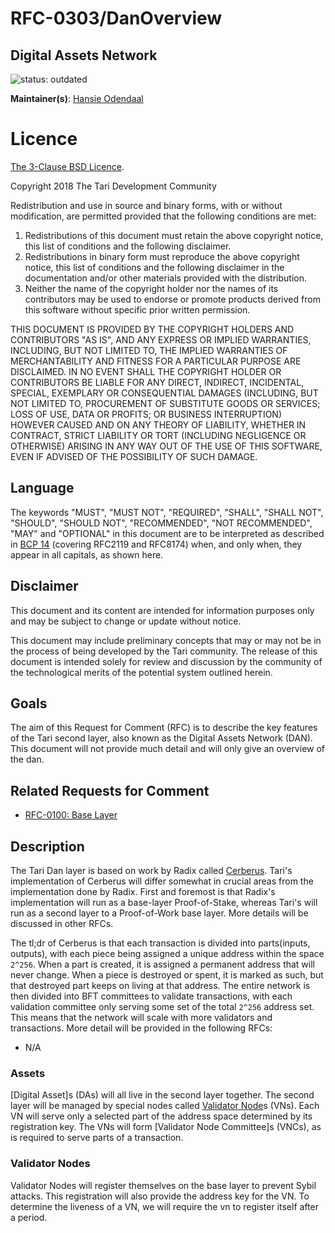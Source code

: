 # RFC-0303/DanOverview

## Digital Assets Network

![status: outdated](../../book/theme/images/status-outofdate.svg)

**Maintainer(s)**: [Hansie Odendaal](https://github.com/hansieodendaal)

# Licence

[The 3-Clause BSD Licence](https://opensource.org/licenses/BSD-3-Clause).

Copyright 2018 The Tari Development Community

Redistribution and use in source and binary forms, with or without modification, are permitted provided that the
following conditions are met:

1. Redistributions of this document must retain the above copyright notice, this list of conditions and the following
   disclaimer.
2. Redistributions in binary form must reproduce the above copyright notice, this list of conditions and the following
   disclaimer in the documentation and/or other materials provided with the distribution.
3. Neither the name of the copyright holder nor the names of its contributors may be used to endorse or promote products
   derived from this software without specific prior written permission.

THIS DOCUMENT IS PROVIDED BY THE COPYRIGHT HOLDERS AND CONTRIBUTORS "AS IS", AND ANY EXPRESS OR IMPLIED WARRANTIES,
INCLUDING, BUT NOT LIMITED TO, THE IMPLIED WARRANTIES OF MERCHANTABILITY AND FITNESS FOR A PARTICULAR PURPOSE ARE
DISCLAIMED. IN NO EVENT SHALL THE COPYRIGHT HOLDER OR CONTRIBUTORS BE LIABLE FOR ANY DIRECT, INDIRECT, INCIDENTAL,
SPECIAL, EXEMPLARY OR CONSEQUENTIAL DAMAGES (INCLUDING, BUT NOT LIMITED TO, PROCUREMENT OF SUBSTITUTE GOODS OR
SERVICES; LOSS OF USE, DATA OR PROFITS; OR BUSINESS INTERRUPTION) HOWEVER CAUSED AND ON ANY THEORY OF LIABILITY,
WHETHER IN CONTRACT, STRICT LIABILITY OR TORT (INCLUDING NEGLIGENCE OR OTHERWISE) ARISING IN ANY WAY OUT OF THE USE OF
THIS SOFTWARE, EVEN IF ADVISED OF THE POSSIBILITY OF SUCH DAMAGE.

## Language

The keywords "MUST", "MUST NOT", "REQUIRED", "SHALL", "SHALL NOT", "SHOULD", "SHOULD NOT", "RECOMMENDED", 
"NOT RECOMMENDED", "MAY" and "OPTIONAL" in this document are to be interpreted as described in 
[BCP 14](https://tools.ietf.org/html/bcp14) (covering RFC2119 and RFC8174) when, and only when, they appear in all capitals, as 
shown here.

## Disclaimer

This document and its content are intended for information purposes only and may be subject to change or update
without notice.

This document may include preliminary concepts that may or may not be in the process of being developed by the Tari
community. The release of this document is intended solely for review and discussion by the community of the
technological merits of the potential system outlined herein.

## Goals

The aim of this Request for Comment (RFC) is to describe the key features of the Tari second layer, also known as the 
Digital Assets Network (DAN). This document will not provide much detail and will only give an overview of the dan.

## Related Requests for Comment

* [RFC-0100: Base Layer](RFC-0100_BaseLayer.md)

## Description

The Tari Dan layer is based on work by Radix called [Cerberus](https://www.radixdlt.com/post/cerberus-infographic-series-chapter-i). 
Tari's implementation of Cerberus will differ somewhat in crucial areas from the implementation done by Radix. First and foremost is that Radix's implementation will run as a base-layer Proof-of-Stake, 
whereas Tari's will run as a second layer to a Proof-of-Work base layer. More details will be discussed in other RFCs. 

The tl;dr of Cerberus is that each transaction is divided into parts(inputs, outputs), with each piece being assigned a unique address within the space `2^256`.
When a part is created, it is assigned a permanent address that will never change. When a piece is destroyed or spent, it is marked as such, but that destroyed part
keeps on living at that address. The entire network is then divided into BFT committees to validate transactions, with each validation committee
only serving some set of the total `2^256` address set. This means that the network will scale with more validators and transactions.
More detail will be provided in the following RFCs:
- N/A

### Assets
[Digital Asset]s (DAs) will all live in the second layer together. The second layer will be managed by special nodes called [Validator Node]s (VNs). 
Each VN will serve only a selected part of the address space determined by its registration key. The VNs will form [Validator Node Committee]s (VNCs), as 
is required to serve parts of a transaction.

### Validator Nodes
Validator Nodes will register themselves on the base layer to prevent Sybil attacks. This registration will also provide the address key for the VN.
To determine the liveness of a VN, we will require the vn to register itself after a period.


[base layer]: Glossary.md#base-layer
[validator node]: Glossary.md#validator-node
[validator node comittee]: Glossary.md#validator-node-committee
